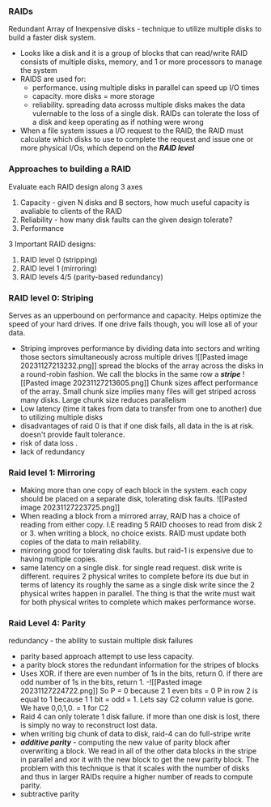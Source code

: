 ### RAIDs
Redundant Array of Inexpensive disks - technique to utilize multiple disks to build a faster disk system.
- Looks like a disk and it is a group of blocks that can read/write RAID consists of multiple disks, memory, and 1 or more processors to manage the system 
- RAIDS are used for:
	- performance. using multiple disks in parallel can speed up I/O times 
	- capacity. more disks = more storage 
	- reliability. spreading data acrosss multiple disks makes the data vulernable to the loss of a single disk. RAIDs can tolerate the loss of a disk and keep operating as if nothing were wrong
- When a file system issues a I/O request to the RAID, the RAID must calculate which disks to use to complete the request and issue one or more physical I/Os, which depend on the ***RAID level*** 


### Approaches to building a RAID
Evaluate each RAID design along 3 axes
1. Capacity - given N disks and B sectors, how much useful capacity is avaliable to clients of the RAID
2. Reliability - how many disk faults can the given design tolerate?
3. Performance

3 Important RAID designs:
1. RAID level 0 (stripping)
2. RAID level 1 (mirroring)
3. RAID levels 4/5 (parity-based redundancy)

### RAID level 0: Striping
Serves as an upperbound on performance and capacity.  Helps optimize the speed of your hard drives. If one drive fails though, you will lose all of your data. 
- Striping improves performance by dividing data into sectors and writing those sectors simultaneously across multiple drives 
![[Pasted image 20231127213232.png]]
spread the blocks of the array across the disks in a round-robin fashion. We call the blocks in the same row a ***stripe*** 
![[Pasted image 20231127213605.png]]
Chunk sizes affect performance of the array. Small chunk size implies many files will get striped across many disks. Large chunk size reduces parallelism 
- Low latency (time it takes from data to transfer from one to another) due to utilizing multiple disks 
- disadvantages of raid 0 is that if one disk fails, all data in the is at risk. doesn't provide fault tolerance. 
- risk of data loss . 
- lack of redundancy 


### Raid level 1: Mirroring
- Making more than one copy of each block in the system. each copy should be placed on a separate disk, tolerating disk faults. 
![[Pasted image 20231127223725.png]]
- When reading a block from a mirrored array, RAID has a choice of reading from either copy. I.E reading 5 RAID chooses to read from disk 2 or 3. when writing a block, no choice exists. RAID must update both copies of the data to main reliability. 
- mirroring good for tolerating disk faults. but raid-1 is expensive due to having multiple copies. 
- same latency on a single disk. for single read request. disk write is different. requires 2 physical writes to complete before its due but in terms of latency its roughly the same as a single disk write since the 2 physical writes happen in parallel. The thing is that the write must wait for both physical writes to complete which makes performance worse. 

### Raid Level 4: Parity
redundancy - the ability to sustain multiple disk failures 
- parity based approach attempt to use less capacity.
- a parity block stores the redundant information for the stripes of blocks 
- Uses XOR. if there are even number of 1s in the bits, return 0. if there are odd number of 1s in the bits, return 1. 
-![[Pasted image 20231127224722.png]]
So P = 0 because 2 1 even bits = 0 
P in row 2 is equal to 1 because 1 1 bit = odd = 1. 
Lets say C2 column value is gone. We have 0,0,1,0. = 1 for C2
- Raid 4 can only tolerate 1 disk failure. if more than one disk is lost, there is simply no way to reconstruct lost data. 
- when writing big chunk of data to disk, raid-4 can do full-stripe write
- ***additive parity*** - computing the new value of parity block after overwriting a block. We read in all of the other data blocks in the stripe in parallel and xor it with the new block to get the new parity block. The problem with this technique is that it scales with the number of disks and thus in larger RAIDs require a higher number of reads to compute parity. 
- subtractive parity